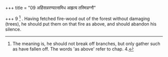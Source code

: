 +++
title = "09 अहिंसन्नरण्यात्समिध आहृत्य तस्मिन्नग्नौ"

+++
9 [^4] . Having fetched fire-wood out of the forest without damaging (trees), he should put them on that fire as above, and should abandon his silence.


[^4]:  The meaning is, he should not break off branches, but only gather such as have fallen off. The words 'as above' refer to chap. 4.

